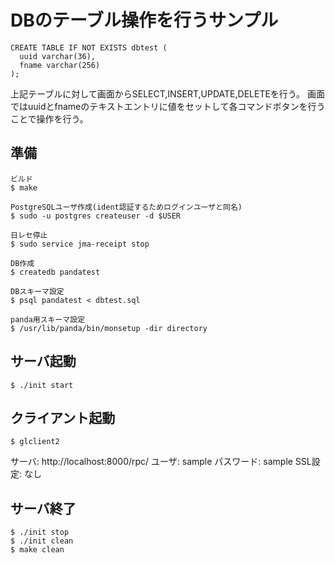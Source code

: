 # DBのテーブル操作を行うサンプル

```
CREATE TABLE IF NOT EXISTS dbtest (
  uuid varchar(36),
  fname varchar(256)
);
```

上記テーブルに対して画面からSELECT,INSERT,UPDATE,DELETEを行う。
画面ではuuidとfnameのテキストエントリに値をセットして各コマンドボタンを行うことで操作を行う。

## 準備

```
ビルド
$ make

PostgreSQLユーザ作成(ident認証するためログインユーザと同名)
$ sudo -u postgres createuser -d $USER 

日レセ停止
$ sudo service jma-receipt stop

DB作成
$ createdb pandatest

DBスキーマ設定
$ psql pandatest < dbtest.sql

panda用スキーマ設定
$ /usr/lib/panda/bin/monsetup -dir directory
```

## サーバ起動

```
$ ./init start
```

## クライアント起動

```
$ glclient2
```

サーバ: http://localhost:8000/rpc/
ユーザ: sample
パスワード: sample
SSL設定: なし

## サーバ終了

```
$ ./init stop
$ ./init clean
$ make clean
```

